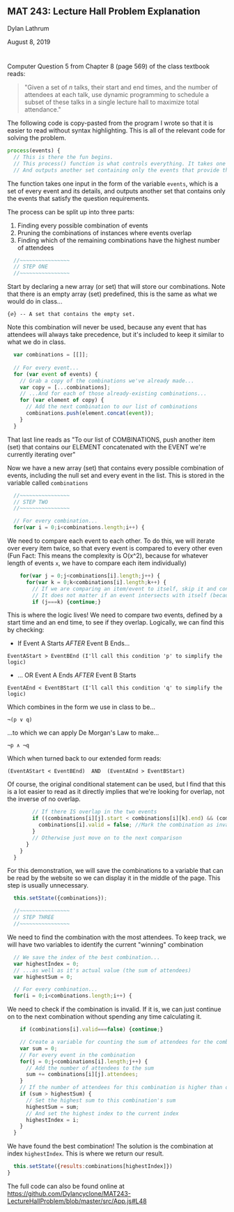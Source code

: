 ## MAT 243: Lecture Hall Problem Explanation

Dylan Lathrum

August 8, 2019
# 

Computer Question 5 from Chapter 8 (page 569) of the class textbook reads:

>"Given a set of *n* talks, their start and end times, and the number of attendees at each talk, use dynamic programming to schedule a subset of these talks in a single lecture hall to maximize total attendance."

The following code is copy-pasted from the program I wrote so that it is easier to read without syntax highlighting. This is all of the relevant code for solving the problem.
```js
process(events) {
  // This is there the fun begins.
  // This process() function is what controls everything. It takes one input in the form of a set containing all the events
  // And outputs another set containing only the events that provide the highest attendence without any events overlapping.
```
The function takes one input in the form of the variable `events`, which is a set of every event and its details, and outputs another set that contains only the events that satisfy the question requirements.

The process can be split up into three parts:
1) Finding every possible combination of events
2) Pruning the combinations of instances where events overlap
3) Finding which of the remaining combinations have the highest number of attendees

```js
  //~~~~~~~~~~~~~~~~
  // STEP ONE
  //~~~~~~~~~~~~~~~~
```

Start by declaring a new array (or set) that will store our combinations. Note that there is an empty array (set) predefined, this is the same as what we would do in class...

`{∅} -- A set that contains the empty set.`

Note this combination will never be used, because any event that has attendees will always take precedence, but it's included to keep it similar to what we do in class.
  
```js
  var combinations = [[]];
  
  // For every event...
  for (var event of events) {
    // Grab a copy of the combinations we've already made...
    var copy = [...combinations];
    // ...And for each of those already-existing combinations... 
    for (var element of copy) {
      // Add the next combination to our list of combinations
      combinations.push(element.concat(event));
    }
  }
```
That last line reads as "To our list of COMBINATIONS, push another item (set) that contains our ELEMENT concatenated with the EVENT we're currently iterating over"

Now we have a new array (set) that contains every possible combination of events, including the null set and every event in the list. This is stored in the variable called `combinations`


```js
  //~~~~~~~~~~~~~~~~
  // STEP TWO
  //~~~~~~~~~~~~~~~~

  // For every combination...
  for(var i = 0;i<combinations.length;i++) {
```
We need to compare each event to each other. To do this, we will iterate over every item twice, so that every event is compared to every other even (Fun Fact: This means the complexity is O(x^2), because for whatever length of events `x`, we have to compare each item individually)
```js
    for(var j = 0;j<combinations[i].length;j++) {
      for(var k = 0;k<combinations[i].length;k++) {
        // If we are comparing an item/event to itself, skip it and continue to the next comparison.
        // It does not matter if an event intersects with itself (because it always will)
        if (j===k) {continue;}

```

This is where the logic lives! We need to compare two events, defined by a start time and an end time, to see if they overlap. Logically, we can find this by checking:

- If Event A Starts *AFTER* Event B Ends...

`EventAStart > EventBEnd (I'll call this condition 'p' to simplify the logic)`

- ... OR Event A Ends *AFTER* Event B Starts

`EventAEnd < EventBStart (I'll call this condition 'q' to simplify the logic)`

Which combines in the form we use in class to be...

`¬(p ∨ q)`

...to which we can apply De Morgan's Law to make...

`¬p ∧ ¬q`

Which when turned back to our extended form reads:

`(EventAStart < EventBEnd)  AND  (EventAEnd > EventBStart)`

Of course, the original conditional statement can be used, but I find that this is a lot easier to read as it directly implies that we're looking for overlap, not the inverse of no overlap.
```js
        // If there IS overlap in the two events
        if ((combinations[i][j].start < combinations[i][k].end) && (combinations[i][j].end > combinations[i][k].start)) {
          combinations[i].valid = false; //Mark the combination as invalid. We will not consider this combination in the next step
        }
        // Otherwise just move on to the next comparison
      }
    }
  }
```
For this demonstration, we will save the combinations to a variable that can be read by the website so we can display it in the middle of the page. This step is usually unnecessary.

```js
  this.setState({combinations});

  //~~~~~~~~~~~~~~~~
  // STEP THREE
  //~~~~~~~~~~~~~~~~
```
We need to find the combination with the most attendees. To keep track, we will have two variables to identify the current "winning" combination
```js
  // We save the index of the best combination...
  var highestIndex = 0;
  // ...as well as it's actual value (the sum of attendees)
  var highestSum = 0;

  // For every combination...
  for(i = 0;i<combinations.length;i++) {
```
We need to check if the combination is invalid. If it is, we can just continue on to the next combination without spending any time calculating it.
```js
    if (combinations[i].valid===false) {continue;}

    // Create a variable for counting the sum of attendees for the combination
    var sum = 0;
    // For every event in the combination
    for(j = 0;j<combinations[i].length;j++) {
      // Add the number of attendees to the sum
      sum += combinations[i][j].attendees;
    }
    // If the number of attendees for this combination is higher than our previous highest...
    if (sum > highestSum) {
      // Set the highest sum to this combination's sum
      highestSum = sum;
      // And set the highest index to the current index
      highestIndex = i;
    }
  }
```
We have found the best combination! The solution is the combination at index `highestIndex`. This is where we return our result.
```js
  this.setState({results:combinations[highestIndex]})
}
```

The full code can also be found online at https://github.com/Dylancyclone/MAT243-LectureHallProblem/blob/master/src/App.js#L48